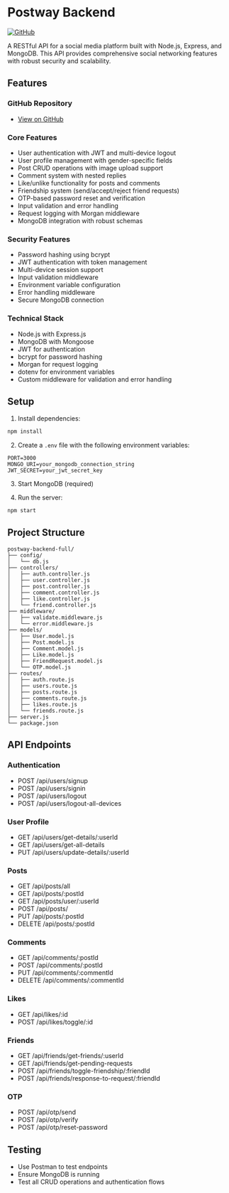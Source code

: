 # Postway Backend

[![GitHub](https://img.shields.io/badge/GitHub-Postway--Backend-blue?logo=github)](https://github.com/Mahendra0006/restfulApi-postway-ii)

A RESTful API for a social media platform built with Node.js, Express, and MongoDB. This API provides comprehensive social networking features with robust security and scalability.

## Features

### GitHub Repository
- [View on GitHub](https://github.com/Mahendra0006/restfulApi-postway-ii)

### Core Features
- User authentication with JWT and multi-device logout
- User profile management with gender-specific fields
- Post CRUD operations with image upload support
- Comment system with nested replies
- Like/unlike functionality for posts and comments
- Friendship system (send/accept/reject friend requests)
- OTP-based password reset and verification
- Input validation and error handling
- Request logging with Morgan middleware
- MongoDB integration with robust schemas

### Security Features
- Password hashing using bcrypt
- JWT authentication with token management
- Multi-device session support
- Input validation middleware
- Environment variable configuration
- Error handling middleware
- Secure MongoDB connection

### Technical Stack
- Node.js with Express.js
- MongoDB with Mongoose
- JWT for authentication
- bcrypt for password hashing
- Morgan for request logging
- dotenv for environment variables
- Custom middleware for validation and error handling

## Setup

1. Install dependencies:
```bash
npm install
```

2. Create a `.env` file with the following environment variables:
```
PORT=3000
MONGO_URI=your_mongodb_connection_string
JWT_SECRET=your_jwt_secret_key
```

3. Start MongoDB (required)

4. Run the server:
```bash
npm start
```

## Project Structure

```
postway-backend-full/
├── config/
│   └── db.js
├── controllers/
│   ├── auth.controller.js
│   ├── user.controller.js
│   ├── post.controller.js
│   ├── comment.controller.js
│   ├── like.controller.js
│   └── friend.controller.js
├── middleware/
│   ├── validate.middleware.js
│   └── error.middleware.js
├── models/
│   ├── User.model.js
│   ├── Post.model.js
│   ├── Comment.model.js
│   ├── Like.model.js
│   ├── FriendRequest.model.js
│   └── OTP.model.js
├── routes/
│   ├── auth.route.js
│   ├── users.route.js
│   ├── posts.route.js
│   ├── comments.route.js
│   ├── likes.route.js
│   └── friends.route.js
├── server.js
└── package.json
```

## API Endpoints

### Authentication

- POST /api/users/signup
- POST /api/users/signin
- POST /api/users/logout
- POST /api/users/logout-all-devices

### User Profile

- GET /api/users/get-details/:userId
- GET /api/users/get-all-details
- PUT /api/users/update-details/:userId

### Posts

- GET /api/posts/all
- GET /api/posts/:postId
- GET /api/posts/user/:userId
- POST /api/posts/
- PUT /api/posts/:postId
- DELETE /api/posts/:postId

### Comments

- GET /api/comments/:postId
- POST /api/comments/:postId
- PUT /api/comments/:commentId
- DELETE /api/comments/:commentId

### Likes

- GET /api/likes/:id
- POST /api/likes/toggle/:id

### Friends

- GET /api/friends/get-friends/:userId
- GET /api/friends/get-pending-requests
- POST /api/friends/toggle-friendship/:friendId
- POST /api/friends/response-to-request/:friendId

### OTP

- POST /api/otp/send
- POST /api/otp/verify
- POST /api/otp/reset-password

## Testing

- Use Postman to test endpoints
- Ensure MongoDB is running
- Test all CRUD operations and authentication flows
